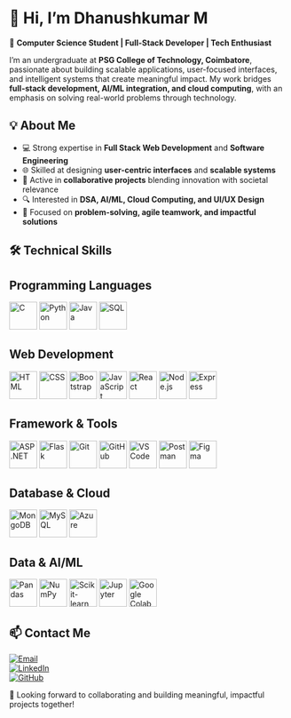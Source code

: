 # 👋 Hi, I’m Dhanushkumar M  

🚀 **Computer Science Student | Full-Stack Developer | Tech Enthusiast**  

I’m an undergraduate at **PSG College of Technology, Coimbatore**, passionate about building scalable applications, user-focused interfaces, and intelligent systems that create meaningful impact. My work bridges **full-stack development, AI/ML integration, and cloud computing**, with an emphasis on solving real-world problems through technology.  


## 💡 About Me  
- 💻 Strong expertise in **Full Stack Web Development** and **Software Engineering**  
- 🌐 Skilled at designing **user-centric interfaces** and **scalable systems**  
- 🤝 Active in **collaborative projects** blending innovation with societal relevance  
- 🔍 Interested in **DSA, AI/ML, Cloud Computing, and UI/UX Design**  
- 🎯 Focused on **problem-solving, agile teamwork, and impactful solutions**  


## 🛠️ Technical Skills  

## Programming Languages
<p align="left">
  <!-- Added -->
  <img src="https://cdn.jsdelivr.net/gh/devicons/devicon/icons/c/c-original.svg" alt="C" width="50" height="50"/>
  <img src="https://cdn.jsdelivr.net/gh/devicons/devicon/icons/python/python-original.svg" alt="Python" width="50" height="50"/>
  <img src="https://cdn.jsdelivr.net/gh/devicons/devicon/icons/java/java-original.svg" alt="Java" width="50" height="50"/>
  <img src="https://cdn.jsdelivr.net/gh/devicons/devicon/icons/mysql/mysql-original.svg" alt="SQL" width="50" height="50"/>
</p>

## Web Development

<p align="left">
  <img src="https://cdn.jsdelivr.net/gh/devicons/devicon/icons/html5/html5-original.svg" alt="HTML" width="50" height="50"/>
  <img src="https://cdn.jsdelivr.net/gh/devicons/devicon/icons/css3/css3-original.svg" alt="CSS" width="50" height="50"/>
  <img src="https://cdn.jsdelivr.net/gh/devicons/devicon/icons/bootstrap/bootstrap-original.svg" alt="Bootstrap" width="50" height="50"/>
  <img src="https://cdn.jsdelivr.net/gh/devicons/devicon/icons/javascript/javascript-original.svg" alt="JavaScript" width="50" height="50"/>
  <img src="https://cdn.jsdelivr.net/gh/devicons/devicon/icons/react/react-original.svg" alt="React" width="50" height="50"/>
  <img src="https://cdn.jsdelivr.net/gh/devicons/devicon/icons/nodejs/nodejs-original.svg" alt="Node.js" width="50" height="50"/>
  <img src="https://cdn.jsdelivr.net/gh/devicons/devicon/icons/express/express-original.svg" alt="Express" width="50" height="50"/>
</p>

## Framework & Tools 

<p align="left">
  <img src="https://cdn.jsdelivr.net/gh/devicons/devicon/icons/dotnetcore/dotnetcore-original.svg" alt="ASP.NET" width="50" height="50"/>
  <img src="https://cdn.jsdelivr.net/gh/devicons/devicon/icons/flask/flask-original.svg" alt="Flask" width="50" height="50" bg-color="white"/>
  <img src="https://cdn.jsdelivr.net/gh/devicons/devicon/icons/git/git-original.svg" alt="Git" width="50" height="50"/>
  <img src="https://cdn.jsdelivr.net/gh/devicons/devicon/icons/github/github-original.svg" alt="GitHub" width="50" height="50"/>
  <img src="https://cdn.jsdelivr.net/gh/devicons/devicon/icons/vscode/vscode-original.svg" alt="VS Code" width="50" height="50"/>
  <img src="https://cdn.jsdelivr.net/gh/devicons/devicon/icons/postman/postman-original.svg" alt="Postman" width="50" height="50"/>
  <img src="https://cdn.jsdelivr.net/gh/devicons/devicon/icons/figma/figma-original.svg" alt="Figma" width="50" height="50"/>
</p>

## Database & Cloud

<p align="left">
  <img src="https://cdn.jsdelivr.net/gh/devicons/devicon/icons/mongodb/mongodb-original.svg" alt="MongoDB" width="50" height="50"/>
  <img src="https://cdn.jsdelivr.net/gh/devicons/devicon/icons/mysql/mysql-original.svg" alt="MySQL" width="50" height="50"/>
  <img src="https://cdn.jsdelivr.net/gh/devicons/devicon/icons/azure/azure-original.svg" alt="Azure" width="50" height="50"/>
</p>

## Data & AI/ML

<p align="left">
  <img src="https://cdn.jsdelivr.net/gh/devicons/devicon/icons/pandas/pandas-original.svg" alt="Pandas" width="50" height="50"/>
  <img src="https://cdn.jsdelivr.net/gh/devicons/devicon/icons/numpy/numpy-original.svg" alt="NumPy" width="50" height="50"/>
  <img src="https://cdn.jsdelivr.net/gh/devicons/devicon/icons/scikitlearn/scikitlearn-original.svg" alt="Scikit-learn" width="50" height="50"/>
  <img src="https://cdn.jsdelivr.net/gh/devicons/devicon/icons/jupyter/jupyter-original.svg" alt="Jupyter" width="50" height="50"/>
  <img src="https://cdn.jsdelivr.net/gh/devicons/devicon/icons/googlecolab/googlecolab-original.svg" alt="Google Colab" width="50" height="50"/>
</p>




## 📫 Contact Me  

[![Email](https://img.shields.io/badge/Email-dhanushkumarms12%40gmail.com-red?style=for-the-badge&logo=gmail&logoColor=white)](mailto:dhanushkumarms12@gmail.com)  
[![LinkedIn](https://img.shields.io/badge/LinkedIn-dhanushkumarms-blue?style=for-the-badge&logo=linkedin&logoColor=white)](https://www.linkedin.com/in/dhanushkumarms/)  
[![GitHub](https://img.shields.io/badge/GitHub-dhanushkumarms-black?style=for-the-badge&logo=github&logoColor=white)](https://github.com/dhanushkumarms)  


🎯 Looking forward to collaborating and building meaningful, impactful projects together!
